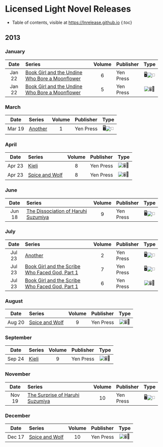# Licensed Light Novel Releases

- Table of contents, visible at https://lnrelease.github.io
{:toc}

## 2013

### January

Date|Series|Volume|Publisher|Type|
:---:|:---|:---:|:---|:---:|
Jan 22|[Book Girl and the Undine Who Bore a Moonflower](https://yenpress.com/titles/9780316245968-book-girl-and-the-undine-who-bore-a-moonflower-light-novel)|6|Yen Press|🖥️<input class="spacer" alt="📖" type="image" disabled>|
Jan 22|[Book Girl and the Undine Who Bore a Moonflower](https://yenpress.com/titles/9780316076968-book-girl-and-the-undine-who-bore-a-moonflower-light-novel)|5|Yen Press|<input class="spacer" alt="🖥️" type="image" disabled>📖|

### March

Date|Series|Volume|Publisher|Type|
:---:|:---|:---:|:---|:---:|
Mar 19|[Another](https://yenpress.com/titles/9780316252751-another-vol-1-light-novel)|1|Yen Press|🖥️<input class="spacer" alt="📖" type="image" disabled>|

### April

Date|Series|Volume|Publisher|Type|
:---:|:---|:---:|:---|:---:|
Apr 23|[Kieli](https://yenpress.com/titles/9780759529366-kieli-vol-8-light-novel-the-dead-sleep-eternally-in-the-wilderness-part-1)|8|Yen Press|<input class="spacer" alt="🖥️" type="image" disabled>📖|
Apr 23|[Spice and Wolf](https://yenpress.com/titles/9780316245463-spice-and-wolf-vol-8-light-novel-the-town-of-strife-i)|8|Yen Press|<input class="spacer" alt="🖥️" type="image" disabled>📖|

### June

Date|Series|Volume|Publisher|Type|
:---:|:---|:---:|:---|:---:|
Jun 18|[The Dissociation of Haruhi Suzumiya](https://yenpress.com/titles/9780316228701-the-dissociation-of-haruhi-suzumiya-light-novel)|9|Yen Press|🖥️<input class="spacer" alt="📖" type="image" disabled>|

### July

Date|Series|Volume|Publisher|Type|
:---:|:---|:---:|:---|:---:|
Jul 23|[Another](https://yenpress.com/titles/9780316252768-another-vol-2-light-novel)|2|Yen Press|🖥️<input class="spacer" alt="📖" type="image" disabled>|
Jul 23|[Book Girl and the Scribe Who Faced God, Part 1](https://yenpress.com/titles/9780316245982-book-girl-and-the-scribe-who-faced-god-part-1-light-novel)|7|Yen Press|🖥️<input class="spacer" alt="📖" type="image" disabled>|
Jul 23|[Book Girl and the Scribe Who Faced God, Part 1](https://yenpress.com/titles/9780316076975-book-girl-and-the-scribe-who-faced-god-part-1-light-novel)|6|Yen Press|<input class="spacer" alt="🖥️" type="image" disabled>📖|

### August

Date|Series|Volume|Publisher|Type|
:---:|:---|:---:|:---|:---:|
Aug 20|[Spice and Wolf](https://yenpress.com/titles/9780316245487-spice-and-wolf-vol-9-light-novel-the-town-of-strife-ii)|9|Yen Press|<input class="spacer" alt="🖥️" type="image" disabled>📖|

### September

Date|Series|Volume|Publisher|Type|
:---:|:---|:---:|:---|:---:|
Sep 24|[Kieli](https://yenpress.com/titles/9780759529373-kieli-vol-9-light-novel-the-dead-sleep-eternally-in-the-wilderness-part-2)|9|Yen Press|<input class="spacer" alt="🖥️" type="image" disabled>📖|

### November

Date|Series|Volume|Publisher|Type|
:---:|:---|:---:|:---|:---:|
Nov 19|[The Surprise of Haruhi Suzumiya](https://yenpress.com/titles/9780316228602-the-surprise-of-haruhi-suzumiya-light-novel)|10|Yen Press|🖥️<input class="spacer" alt="📖" type="image" disabled>|

### December

Date|Series|Volume|Publisher|Type|
:---:|:---|:---:|:---|:---:|
Dec 17|[Spice and Wolf](https://yenpress.com/titles/9780316322362-spice-and-wolf-vol-10-light-novel)|10|Yen Press|<input class="spacer" alt="🖥️" type="image" disabled>📖|

